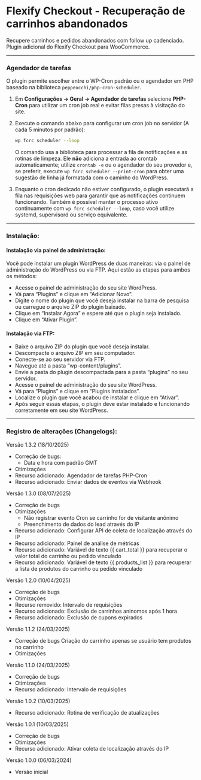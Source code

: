 # Flexify Checkout - Recuperação de carrinhos abandonados

Recupere carrinhos e pedidos abandonados com follow up cadenciado. Plugin adicional do Flexify Checkout para WooCommerce.

---

### Agendador de tarefas

O plugin permite escolher entre o WP-Cron padrão ou o agendador em PHP baseado na biblioteca `peppeocchi/php-cron-scheduler`.

1. Em **Configurações → Geral → Agendador de tarefas** selecione **PHP-Cron** para utilizar um cron job real e evitar filas presas à visitação do site.
2. Execute o comando abaixo para configurar um cron job no servidor (A cada 5 minutos por padrão):

   ```bash
   wp fcrc scheduler --loop
   ```

   O comando usa a biblioteca para processar a fila de notificações e as rotinas de limpeza. Ele **não** adiciona a entrada ao crontab automaticamente; utilize `crontab -e` ou o agendador do seu provedor e, se preferir, execute `wp fcrc scheduler --print-cron` para obter uma sugestão de linha já formatada com o caminho do WordPress.

3. Enquanto o cron dedicado não estiver configurado, o plugin executará a fila nas requisições web para garantir que as notificações continuem funcionando. Também é possível manter o processo ativo continuamente com `wp fcrc scheduler --loop`, caso você utilize systemd, supervisord ou serviço equivalente.

---

### Instalação:

#### Instalação via painel de administração:

Você pode instalar um plugin WordPress de duas maneiras: via o painel de administração do WordPress ou via FTP. Aqui estão as etapas para ambos os métodos:

* Acesse o painel de administração do seu site WordPress.
* Vá para “Plugins” e clique em “Adicionar Novo”.
* Digite o nome do plugin que você deseja instalar na barra de pesquisa ou carregue o arquivo ZIP do plugin baixado.
* Clique em “Instalar Agora” e espere até que o plugin seja instalado.
* Clique em “Ativar Plugin”.

#### Instalação via FTP:

* Baixe o arquivo ZIP do plugin que você deseja instalar.
* Descompacte o arquivo ZIP em seu computador.
* Conecte-se ao seu servidor via FTP.
* Navegue até a pasta “wp-content/plugins”.
* Envie a pasta do plugin descompactada para a pasta “plugins” no seu servidor.
* Acesse o painel de administração do seu site WordPress.
* Vá para “Plugins” e clique em “Plugins Instalados”.
* Localize o plugin que você acabou de instalar e clique em “Ativar”.
* Após seguir essas etapas, o plugin deve estar instalado e funcionando corretamente em seu site WordPress.

---

### Registro de alterações (Changelogs):

Versão 1.3.2 (18/10/2025)
* Correção de bugs:
    - Data e hora com padrão GMT
* Otimizações
* Recurso adicionado: Agendador de tarefas PHP-Cron
* Recurso adicionado: Enviar dados de eventos via Webhook

Versão 1.3.0 (08/07/2025)
* Correção de bugs
* Otimizações
    - Não registrar evento Cron se carrinho for de visitante anônimo
    - Preenchimento de dados do lead através do IP
* Recurso adicionado: Configurar API de coleta de localização através do IP
* Recurso adicionado: Painel de análise de métricas
* Recurso adicionado: Variável de texto {{ cart_total }} para recuperar o valor total do carrinho ou pedido vinculado
* Recurso adicionado: Variável de texto {{ products_list }} para recuperar a lista de produtos do carrinho ou pedido vinculado

Versão 1.2.0 (10/04/2025)
* Correção de bugs
* Otimizações
* Recurso removido: Intervalo de requisições
* Recurso adicionado: Exclusão de carrinhos aninomos após 1 hora
* Recurso adicionado: Exclusão de cupons expirados

Versão 1.1.2 (24/03/2025)
* Correção de bugs
    Criação do carrinho apenas se usuário tem produtos no carrinho
* Otimizações

Versão 1.1.0 (24/03/2025)
* Correção de bugs
* Otimizações
* Recurso adicionado: Intervalo de requisições

Versão 1.0.2 (10/03/2025)
* Recurso adicionado: Rotina de verificação de atualizações

Versão 1.0.1 (10/03/2025)
* Correção de bugs
* Otimizações
* Recurso adicionado: Ativar coleta de localização através do IP

Versão 1.0.0 (06/03/2024)
* Versão inicial